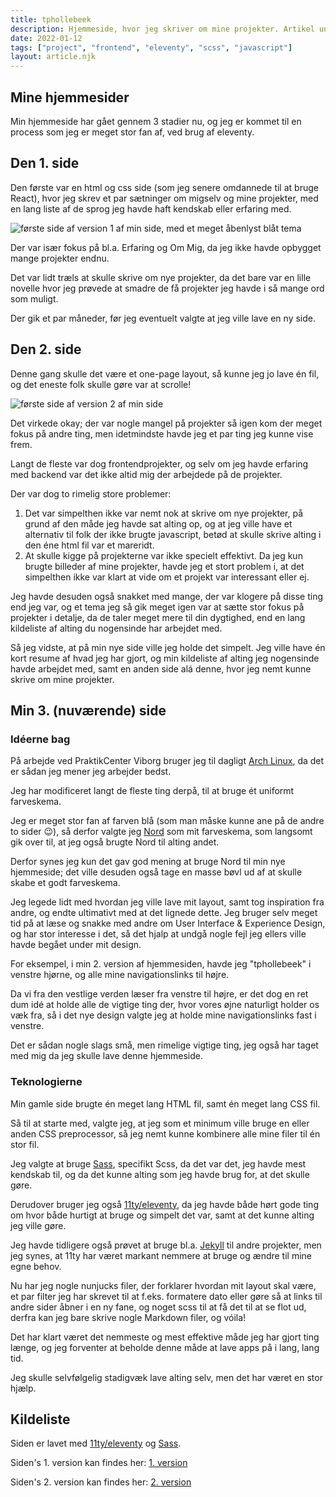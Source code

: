 ```yaml
---
title: tphollebeek
description: Hjemmeside, hvor jeg skriver om mine projekter. Artikel under arbejde, ironisk nok.
date: 2022-01-12
tags: ["project", "frontend", "eleventy", "scss", "javascript"]
layout: article.njk
---
```


## Mine hjemmesider

Min hjemmeside har gået gennem 3 stadier nu, og jeg er kommet til en process som jeg er meget stor fan af, ved brug af eleventy.

## Den 1. side

Den første var en html og css side (som jeg senere omdannede til at bruge React), hvor jeg skrev et par sætninger om migselv og mine projekter, med en lang liste af de sprog jeg havde haft kendskab eller erfaring med.

![første side af version 1 af min side, med et meget åbenlyst blåt tema](/images/website-v1.png)

Der var især fokus på bl.a. Erfaring og Om Mig, da jeg ikke havde opbygget mange projekter endnu.

Det var lidt træls at skulle skrive om nye projekter, da det bare var en lille novelle hvor jeg prøvede at smadre de få projekter jeg havde i så mange ord som muligt.

Der gik et par måneder, før jeg eventuelt valgte at jeg ville lave en ny side.

## Den 2. side

Denne gang skulle det være et one-page layout, så kunne jeg jo lave én fil, og det eneste folk skulle gøre var at scrolle!

![første side af version 2 af min side](/images/website-v2.png)

Det virkede okay; der var nogle mangel på projekter så igen kom der meget fokus på andre ting, men idetmindste havde jeg et par ting jeg kunne vise frem.

Langt de fleste var dog frontendprojekter, og selv om jeg havde erfaring med backend var det ikke altid mig der arbejdede på de projekter.

Der var dog to rimelig store problemer:
1. Det var simpelthen ikke var nemt nok at skrive om nye projekter, på grund af den måde jeg havde sat alting op, og at jeg ville have et alternativ til folk der ikke brugte javascript, betød at skulle skrive alting i den éne html fil var et mareridt.
2. At skulle kigge på projekterne var ikke specielt effektivt. Da jeg kun brugte billeder af mine projekter, havde jeg et stort problem i, at det simpelthen ikke var klart at vide om et projekt var interessant eller ej.

Jeg havde desuden også snakket med mange, der var klogere på disse ting end jeg var, og et tema jeg så gik meget igen var at sætte stor fokus på projekter i detalje, da de taler meget mere til din dygtighed, end en lang kildeliste af alting du nogensinde har arbejdet med.

Så jeg vidste, at på min nye side ville jeg holde det simpelt. Jeg ville have én kort resume af hvad jeg har gjort, og min kildeliste af alting jeg nogensinde havde arbejdet med, samt en anden side alá denne, hvor jeg nemt kunne skrive om mine projekter.

## Min 3. (nuværende) side

### Idéerne bag

På arbejde ved PraktikCenter Viborg bruger jeg til dagligt [Arch Linux](https://archlinux.org/), da det er sådan jeg mener jeg arbejder bedst.

Jeg har modificeret langt de fleste ting derpå, til at bruge ét uniformt farveskema.

Jeg er meget stor fan af farven blå (som man måske kunne ane på de andre to sider 😉), så derfor valgte jeg [Nord](https://www.nordtheme.com/) som mit farveskema, som langsomt gik over til, at jeg også brugte Nord til alting andet.

Derfor synes jeg kun det gav god mening at bruge Nord til min nye hjemmeside; det ville desuden også tage en masse bøvl ud af at skulle skabe et godt farveskema.

Jeg legede lidt med hvordan jeg ville lave mit layout, samt tog inspiration fra andre, og endte ultimativt med at det lignede dette. Jeg bruger selv meget tid på at læse og snakke med andre om User Interface & Experience Design, og har stor interesse i det, så det hjalp at undgå nogle fejl jeg ellers ville havde begået under mit design.

For eksempel, i min 2. version af hjemmesiden, havde jeg "tphollebeek" i venstre hjørne, og alle mine navigationslinks til højre.

Da vi fra den vestlige verden læser fra venstre til højre, er det dog en ret dum idé at holde alle de vigtige ting der, hvor vores øjne naturligt holder os væk fra, så i det nye design valgte jeg at holde mine navigationslinks fast i venstre.

Det er sådan nogle slags små, men rimelige vigtige ting, jeg også har taget med mig da jeg skulle lave denne hjemmeside.

### Teknologierne

Min gamle side brugte én meget lang HTML fil, samt én meget lang CSS fil.

Så til at starte med, valgte jeg, at jeg som et minimum ville bruge en eller anden CSS preprocessor, så jeg nemt kunne kombinere alle mine filer til én stor fil.

Jeg valgte at bruge [Sass](https://sass-lang.com/), specifikt Scss, da det var det, jeg havde mest kendskab til, og da det kunne alting som jeg havde brug for, at det skulle gøre.

Derudover bruger jeg også [11ty/eleventy](https://11ty.dev), da jeg havde både hørt gode ting om hvor både hurtigt at bruge og simpelt det var, samt at det kunne alting jeg ville gøre.

Jeg havde tidligere også prøvet at bruge bl.a. [Jekyll](https://jekyllrb.com/) til andre projekter, men jeg synes, at 11ty har været markant nemmere at bruge og ændre til mine egne behov.

Nu har jeg nogle nunjucks filer, der forklarer hvordan mit layout skal være, et par filter jeg har skrevet til at f.eks. formatere dato eller gøre så at links til andre sider åbner i en ny fane, og noget scss til at få det til at se flot ud, derfra kan jeg bare skrive nogle Markdown filer, og vóila!

Det har klart været det nemmeste og mest effektive måde jeg har gjort ting længe, og jeg forventer at beholde denne måde at lave apps på i lang, lang tid.

Jeg skulle selvfølgelig stadigvæk lave alting selv, men det har været en stor hjælp.

## Kildeliste

Siden er lavet med [11ty/eleventy](https://11ty.dev) og [Sass](https://sass-lang.com/).

Siden's 1. version kan findes her: [1. version](https://react-v1-tphollebeek.netlify.app/)

Siden's 2. version kan findes her: [2. version](https://v2-tphollebeek.netlify.app/)